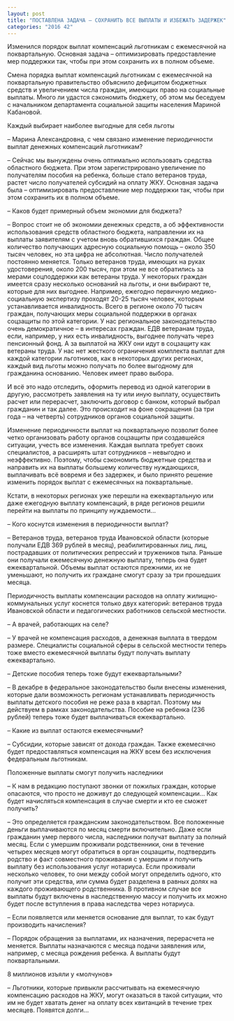 ```yaml
---
layout: post
title: "ПОСТАВЛЕНА ЗАДАЧА – СОХРАНИТЬ ВСЕ ВЫПЛАТЫ И ИЗБЕЖАТЬ ЗАДЕРЖЕК"
categories: "2016 42"
---
```


Изменился порядок выплат компенсаций льготникам с ежемесячной на поквартальную. Основная задача – оптимизировать предоставление мер поддержки так, чтобы при этом сохранить их в полном объеме.

Смена порядка выплат компенсаций льготникам с ежемесячной на поквартальную правительство объяснило дефицитом бюджетных средств и увеличением числа граждан, имеющих право на социальные выплаты. Много ли удастся сэкономить бюджету, об этом мы беседуем с начальником департамента социальной защиты населения Мариной Кабановой.

Каждый выбирает наиболее выгодные для себя льготы

– Марина Александровна, с чем связано изменение периодичности выплат денежных компенсаций льготникам?

– Сейчас мы вынуждены очень оптимально использовать средства областного бюджета. При этом зарегистрировано увеличение по получателям пособия на ребенка, больше стало ветеранов труда, растет число получателей субсидий на оплату ЖКУ. Основная задача была – оптимизировать предоставление мер поддержки так, чтобы при этом сохранить их в полном объеме.

– Каков будет примерный объем экономии для бюджета?

– Вопрос стоит не об экономии денежных средств, а об эффективности использования средств областного бюджета, направлении их на выплаты заявителям с учетом вновь обратившихся граждан. Общее количество получающих адресную социальную помощь – около 350 тысяч человек, но эта цифра не абсолютная. Число получателей постоянно меняется. Только ветеранов труда, имеющих на руках удостоверения, около 200 тысяч, при этом не все обратились за мерами соцподдержки как ветераны труда. У некоторых граждан имеется сразу несколько оснований на льготы, и они выбирают те, которые для них выгоднее. Например, ежегодно первичную медико-социальную экспертизу проходят 20-25 тысяч человек, которым устанавливается инвалидность. Всего в регионе около 70 тысяч граждан, получающих меры социальной поддержки в органах соцзащиты по этой категории. У нас региональное законодательство очень демократичное – в интересах граждан. ЕДВ ветеранам труда, если, например, у них есть инвалидность, выгоднее получать через пенсионный фонд. А за выплатой на ЖКУ они идут в соцзащиту как ветераны труда. У нас нет жесткого ограничения комплекта выплат для каждой категории льготников, как в некоторых других регионах, каждый вид льготы можно получать по более выгодному для гражданина основанию. Человек имеет право выбора.

И всё это надо отследить, оформить перевод из одной категории в другую, рассмотреть заявления на ту или иную выплату, осуществить расчет или перерасчет, заключить договор с банком, который выбрал гражданин и так далее. Это происходит на фоне сокращения (за три года – на четверть) сотрудников органов социальной защиты.

Изменение периодичности выплат на поквартальную позволит более четко организовать работу органов соцзащиты при создавшейся ситуации, учесть все изменения. Каждая выплата требует своих специалистов, а расширять штат сотрудников – невыгодно и неэффективно. Поэтому, чтобы сэкономить бюджетные средства и направить их на выплаты большему количеству нуждающихся, выплачивать всё вовремя и без задержек, и было принято решение изменить порядок выплат с ежемесячных на поквартальные.

Кстати, в некоторых регионах уже перешли на ежеквартальную или даже ежегодную выплату компенсаций, в ряде регионов решили перейти на выплаты по принципу нуждаемости…

– Кого коснутся изменения в периодичности выплат?

– Ветеранов труда, ветеранов труда Ивановской области (которые получали ЕДВ 369 рублей в месяц), реабилитированных лиц, лиц, пострадавших от политических репрессий и тружеников тыла. Раньше они получали ежемесячную денежную выплату, теперь она будет ежеквартальной. Объемы выплат остаются прежними, их не уменьшают, но получить их граждане смогут сразу за три прошедших месяца.

Периодичность выплаты компенсации расходов на оплату жилищно-коммунальных услуг коснется только двух категорий: ветеранов труда Ивановской области и педагогических работников сельской местности.

– А врачей, работающих на селе?

– У врачей не компенсация расходов, а денежная выплата в твердом размере. Специалисты социальной сферы в сельской местности теперь тоже вместо ежемесячной выплаты будут получать выплату ежеквартально.

– Детские пособия теперь тоже будут ежеквартальными?

– В декабре в федеральное законодательство были внесены изменения, которые дали возможность регионам устанавливать периодичность выплаты детского пособия не реже раза в квартал. Поэтому мы действуем в рамках законодательства. Пособие на ребенка (236 рублей) теперь тоже будет выплачиваться ежеквартально.

– Какие из выплат остаются ежемесячными?

– Субсидии, которые зависят от дохода граждан. Также ежемесячно будет предоставляться компенсация на ЖКУ всем без исключения федеральным льготникам.

Положенные выплаты смогут получить наследники

– К нам в редакцию поступают звонки от пожилых граждан, которые опасаются, что просто не доживут до следующей компенсации… Как будет начисляться компенсация в случае смерти и кто ее сможет получить?

– Это определяется гражданским законодательством. Все положенные деньги выплачиваются по месяц смерти включительно. Даже если гражданин умер первого числа, наследники получат выплату за полный месяц. Если с умершим проживали родственники, они в течение четырех месяцев могут обратиться в орган соцзащиты, подтвердить родство и факт совместного проживания с умершим и получить выплату без использования услуг нотариуса. Если проживали несколько человек, то они между собой могут определить одного, кто получит эти средства, или сумма будет разделена в равных долях на каждого проживающего родственника. В противном случае все выплаты будут включены в наследственную массу и получить их можно будет после вступления в права наследства через нотариуса.

– Если появляется или меняется основание для выплат, то как будут производить начисления?

– Порядок обращения за выплатами, их назначения, перерасчета не меняется. Выплаты назначаются с месяца подачи заявления или, например, с месяца рождения ребенка. А выплаты будут поквартальными.

8 миллионов изъяли у «молчунов»

– Льготники, которые привыкли рассчитывать на ежемесячную компенсацию расходов на ЖКУ, могут оказаться в такой ситуации, что им не будет хватать денег на оплату всех квитанций в течение трех месяцев. Появятся долги…


